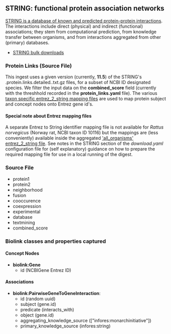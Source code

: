 ## STRING: functional protein association networks

[STRING is a database of known and predicted protein-protein interactions](https://string-db.org/cgi/about). The interactions include direct (physical) and indirect (functional) associations; they stem from computational prediction, from knowledge transfer between organisms, and from interactions aggregated from other (primary) databases.

* [STRING bulk downloads](https://stringdb-static.org/download)

### Protein Links (Source File)

This ingest uses a given version (currently, **11.5**) of the STRING's <taxon>.protein.links.detailed.<version>.txt.gz files, for a subset of NCBI <taxon> ID designated species. We filter the input data on the **combined_score** field (currently with the threshhold recorded in the **protein_links.yaml** file). The various [taxon specific entrez_2_string mapping files](https://string-db.org/mapping_files/entrez) are used to map protein subject and concept nodes onto Entrez gene id's.

#### Special note about Entrez mapping files

A separate Entrez to String identifier mapping file is not available for _Rattus norvegicus_ (Norway rat, NCBI taxon ID 10116) but the mappings are (less conveniently) available inside the aggregated ['all_organisms' entrez_2_string file](https://string-db.org/mapping_files/entrez/all_organisms.entrez_2_string.2018.tsv.gz). See notes in the STRING section of the _download.yaml_ configuration file for (self explanatory) guidance on how to prepare the required mapping file for use in a local running of the digest.


### Source File

  * protein1
  * protein2
  * neighborhood
  * fusion
  * cooccurence
  * coexpression
  * experimental
  * database
  * textmining
  * combined_score

### Biolink classes and properties captured

#### Concept Nodes

* **biolink:Gene**
  * id (NCBIGene Entrez ID)

#### Associations

* **biolink:PairwiseGeneToGeneInteraction**:
    * id (random uuid)
    * subject (gene.id)
    * predicate (interacts_with)
    * object (gene.id)
    * aggregating_knowledge_source (["infores:monarchinitiative"])
    * primary_knowledge_source (infores:string)
